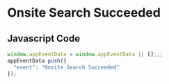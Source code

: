 # Onsite Search Succeeded

### 

## Javascript Code
```js
window.appEventData = window.appEventData || [];;;
appEventData.push({
  "event": "Onsite Search Succeeded"
});
```








